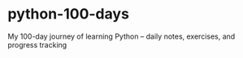 # python-100-days
My 100-day journey of learning Python – daily notes, exercises, and progress tracking
